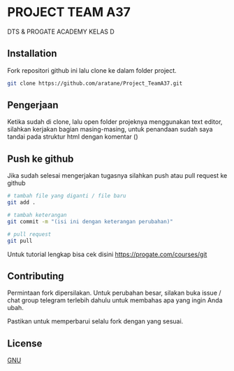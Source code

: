 # PROJECT TEAM A37

DTS & PROGATE ACADEMY KELAS D

## Installation

Fork repositori github ini lalu clone ke dalam folder project.

```bash
git clone https://github.com/aratane/Project_TeamA37.git
```

## Pengerjaan
Ketika sudah di clone, lalu open folder projeknya menggunakan text editor, silahkan kerjakan bagian masing-masing, untuk penandaan sudah saya tandai pada struktur html dengan komentar (<!-- Contoh Komentar-->)
## Push ke github

Jika sudah selesai mengerjakan tugasnya silahkan push atau pull request ke github

```bash
# tambah file yang diganti / file baru
git add .

# tambah keterangan
git commit -m "(isi ini dengan keterangan perubahan)"

# pull request
git pull

```

Untuk tutorial lengkap bisa cek disini https://progate.com/courses/git
## Contributing
Permintaan fork dipersilakan. Untuk perubahan besar, silakan buka issue / chat group telegram terlebih dahulu untuk membahas apa yang ingin Anda ubah.

Pastikan untuk memperbarui selalu fork dengan yang sesuai.

## License
[GNU](https://github.com/aratane/Project_TeamA37/blob/main/LICENSE.md)